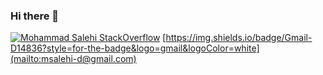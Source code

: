 ### Hi there 👋
[![Mohammad Salehi StackOverflow](https://stackoverflow-badge.onrender.com/api/StackOverflowBadge/6934036)](https://stackoverflow.com/users/6934036/mohammad-salehi)
[https://img.shields.io/badge/Gmail-D14836?style=for-the-badge&logo=gmail&logoColor=white](mailto:msalehi-d@gmail.com)

<!--
**msalehi-d/msalehi-d** is a ✨ _special_ ✨ repository because its `README.md` (this file) appears on your GitHub profile.

Here are some ideas to get you started:

- 🔭 I’m currently working on ...
- 🌱 I’m currently learning ...
- 👯 I’m looking to collaborate on ...
- 🤔 I’m looking for help with ...
- 💬 Ask me about ...
- 📫 How to reach me: ...
- 😄 Pronouns: ...
- ⚡ Fun fact: ...
-->
